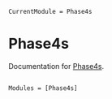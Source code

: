 ```@meta
CurrentModule = Phase4s
```

# Phase4s

Documentation for [Phase4s](https://github.com/jlapeyre/Phase4s.jl).

```@index
```

```@autodocs
Modules = [Phase4s]
```
